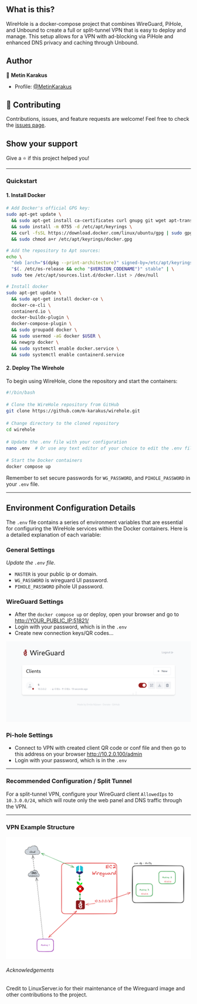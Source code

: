 
## What is this?

WireHole is a docker-compose project that combines WireGuard, PiHole, and Unbound to create a full or split-tunnel VPN that is easy to deploy and manage. This setup allows for a VPN with ad-blocking via PiHole and enhanced DNS privacy and caching through Unbound.

## Author

👤 **Metin Karakus**

- Profile: [@MetinKarakus](https://bit.ly/m/metinkarakus)

## 🤝 Contributing

Contributions, issues, and feature requests are welcome! Feel free to check the [issues page](https://github.com/m-karakus/wirehole/issues).

## Show your support

Give a ⭐ if this project helped you!

---

### Quickstart

#### 1. Install Docker 

```bash
# Add Docker's official GPG key:
sudo apt-get update \
  && sudo apt-get install ca-certificates curl gnupg git wget apt-transport-https software-properties-common \
  && sudo install -m 0755 -d /etc/apt/keyrings \
  && curl -fsSL https://download.docker.com/linux/ubuntu/gpg | sudo gpg --dearmor -o /etc/apt/keyrings/docker.gpg \
  && sudo chmod a+r /etc/apt/keyrings/docker.gpg
```  

```bash
# Add the repository to Apt sources:
echo \
  "deb [arch="$(dpkg --print-architecture)" signed-by=/etc/apt/keyrings/docker.gpg] https://download.docker.com/linux/ubuntu \
  "$(. /etc/os-release && echo "$VERSION_CODENAME")" stable" | \
  sudo tee /etc/apt/sources.list.d/docker.list > /dev/null
```  

```bash
# Install docker
sudo apt-get update \
  && sudo apt-get install docker-ce \
  docker-ce-cli \
  containerd.io \
  docker-buildx-plugin \
  docker-compose-plugin \
  && sudo groupadd docker \
  && sudo usermod -aG docker $USER \
  && newgrp docker \
  && sudo systemctl enable docker.service \
  && sudo systemctl enable containerd.service
```

#### 2. Deploy The Wirehole

To begin using WireHole, clone the repository and start the containers:

```bash
#!/bin/bash

# Clone the WireHole repository from GitHub
git clone https://github.com/m-karakus/wirehole.git

# Change directory to the cloned repository
cd wirehole

# Update the .env file with your configuration
nano .env  # Or use any text editor of your choice to edit the .env file

# Start the Docker containers
docker compose up
```

Remember to set secure passwords for  `WG_PASSWORD`, and `PIHOLE_PASSWORD` in your `.env` file.



---

## Environment Configuration Details

The `.env` file contains a series of environment variables that are essential for configuring the WireHole services within the Docker containers. Here is a detailed explanation of each variable:

### General Settings

*Update the `.env` file.*

- `MASTER` is your public ip or domain.
- `WG_PASSWORD` is wireguard UI password.
- `PIHOLE_PASSWORD` pihole UI password.

### WireGuard Settings

- After the `docker compose up` or deploy, open your browser and go to <http://YOUR_PUBLIC_IP:51821/>
- Login with your password, which is in the `.env`
- Create new connection keys/QR codes...

![image](wg_ui.png)

### Pi-hole Settings

- Connect to VPN with created client QR code or conf file and then go to this address on your browser <http://10.2.0.100/admin>
- Login with your password, which is in the `.env`

---

### Recommended Configuration / Split Tunnel

For a split-tunnel VPN, configure your WireGuard client `AllowedIps` to `10.3.0.0/24`, which will route only the web panel and DNS traffic through the VPN.

---

### VPN Example Structure 

![image](whiteboard.png)


###### Acknowledgements

Credit to LinuxServer.io for their maintenance of the Wireguard image and other contributions to the project.

